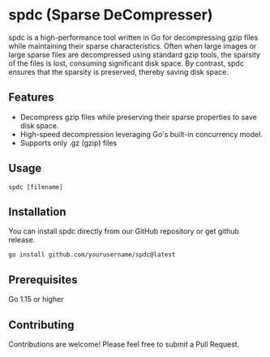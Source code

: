 
# spdc (Sparse DeCompresser)

spdc is a high-performance tool written in Go for decompressing gzip files while maintaining their sparse characteristics.
Often when large images or large sparse files are decompressed using standard gzip tools,
the sparsity of the files is lost, consuming significant disk space. By contrast,
spdc ensures that the sparsity is preserved, thereby saving disk space.

## Features
* Decompress gzip files while preserving their sparse properties to save disk space.
* High-speed decompression leveraging Go's built-in concurrency model.
* Supports only .gz (gzip) files

## Usage

```
spdc [filename]
```

## Installation

You can install spdc directly from our GitHub repository
or get github release.

```
go install github.com/yourusername/spdc@latest
```


## Prerequisites
Go 1.15 or higher

## Contributing
Contributions are welcome! Please feel free to submit a Pull Request.